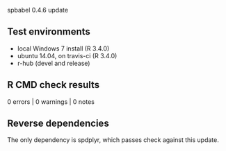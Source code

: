 spbabel 0.4.6 update

## Test environments
* local Windows 7 install (R 3.4.0)
* ubuntu 14.04, on travis-ci (R 3.4.0)
* r-hub (devel and release)

## R CMD check results

0 errors | 0 warnings | 0 notes

## Reverse dependencies

The only dependency is spdplyr, which passes check against this update. 

